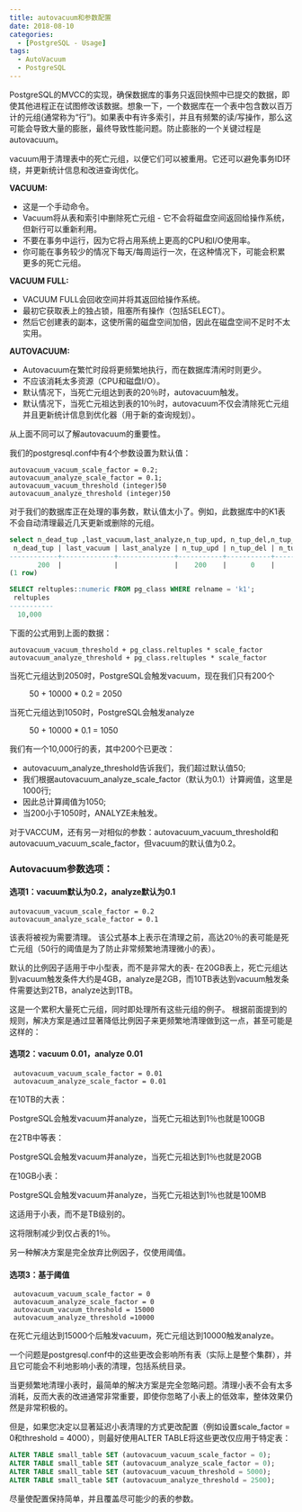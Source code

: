 ```yaml
---
title: autovacuum和参数配置
date: 2018-08-10 
categories: 
  - [PostgreSQL - Usage]
tags: 
  - AutoVacuum
  - PostgreSQL
---
```




PostgreSQL的MVCC的实现，确保数据库的事务只返回快照中已提交的数据，即使其他进程正在试图修改该数据。想象一下，一个数据库在一个表中包含数以百万计的元组(通常称为“行”)。如果表中有许多索引，并且有频繁的读/写操作，那么这可能会导致大量的膨胀，最终导致性能问题。防止膨胀的一个关键过程是autovacuum。  

vacuum用于清理表中的死亡元组，以便它们可以被重用。它还可以避免事务ID环绕，并更新统计信息和改进查询优化。 

**VACUUM:**

- 这是一个手动命令。
- Vacuum将从表和索引中删除死亡元组 - 它不会将磁盘空间返回给操作系统，但新行可以重新利用。
- 不要在事务中运行，因为它将占用系统上更高的CPU和I/O使用率。
- 你可能在事务较少的情况下每天/每周运行一次，在这种情况下，可能会积累更多的死亡元组。

**VACUUM FULL:**

- VACUUM FULL会回收空间并将其返回给操作系统。
- 最初它获取表上的独占锁，阻塞所有操作（包括SELECT）。
- 然后它创建表的副本，这使所需的磁盘空间加倍，因此在磁盘空间不足时不太实用。

**AUTOVACUUM:**

- Autovacuum在繁忙时段将更频繁地执行，而在数据库清闲时则更少。
- 不应该消耗太多资源（CPU和磁盘I/O）。
- 默认情况下，当死亡元组达到表的20％时，autovacuum触发。
- 默认情况下，当死亡元祖达到表的10％时，autovacuum不仅会清除死亡元组并且更新统计信息到优化器（用于新的查询规划）。

从上面不同可以了解autovacuum的重要性。

我们的postgresql.conf中有4个参数设置为默认值：

```shell
autovacuum_vacuum_scale_factor = 0.2;
autovacuum_analyze_scale_factor = 0.1;
autovacuum_vacuum_threshold (integer)50
autovacuum_analyze_threshold (integer)50
```

对于我们的数据库正在处理的事务数，默认值太小了。例如，此数据库中的K1表不会自动清理最近几天更新或删除的元组。 

```sql
select n_dead_tup ,last_vacuum,last_analyze,n_tup_upd, n_tup_del,n_tup_hot_upd,relname ,seq_scan,idx_scan  from pg_stat_all_tables where relname='k1';
 n_dead_tup | last_vacuum | last_analyze | n_tup_upd | n_tup_del | n_tup_hot_upd | relname | seq_scan | idx_scan
------------+-------------+--------------+-----------+-----------+---------------+---------+----------+----------
       200  |             |              |    200    |      0    |             0 | k1      |       17 |        
(1 row) 
```

```sql
SELECT reltuples::numeric FROM pg_class WHERE relname = 'k1';
 reltuples
-----------
  10,000
```

下面的公式用到上面的数据：

```shell
autovacuum_vacuum_threshold + pg_class.reltuples * scale_factor
autovacuum_analyze_threshold + pg_class.reltuples * scale_factor
```

当死亡元组达到2050时，PostgreSQL会触发vacuum，现在我们只有200个

         50 + 10000 * 0.2 = 2050

当死亡元组达到1050时，PostgreSQL会触发analyze

         50 + 10000 * 0.1 = 1050

我们有一个10,000行的表，其中200个已更改：

- autovacuum_analyze_threshold告诉我们，我们超过默认值50;
- 我们根据autovacuum_analyze_scale_factor（默认为0.1）计算阙值，这里是1000行;
- 因此总计算阈值为1050;
- 当200小于1050时，ANALYZE未触发。

对于VACCUM，还有另一对相似的参数：autovacuum_vacuum_threshold和autovacuum_vacuum_scale_factor，但vacuum的默认值为0.2。

### Autovacuum参数选项：

#### 选项1：vacuum默认为0.2，analyze默认为0.1

```
autovacuum_vacuum_scale_factor = 0.2
autovacuum_analyze_scale_factor = 0.1
```

该表将被视为需要清理。 该公式基本上表示在清理之前，高达20％的表可能是死亡元组（50行的阈值是为了防止非常频繁地清理微小的表）。

默认的比例因子适用于中小型表，而不是非常大的表- 在20GB表上，死亡元组达到vacuum触发条件大约是4GB，analyze是2GB，而10TB表达到vacuum触发条件需要达到2TB，analyze达到1TB。

这是一个累积大量死亡元组，同时即处理所有这些元组的例子。 根据前面提到的规则，解决方案是通过显著降低比例因子来更频繁地清理做到这一点，甚至可能是这样的：

#### 选项2：vacuum 0.01，analyze 0.01

```shell
 autovacuum_vacuum_scale_factor = 0.01
 autovacuum_analyze_scale_factor = 0.01
```

在10TB的大表：

PostgreSQL会触发vacuum并analyze，当死亡元祖达到1％也就是100GB

在2TB中等表：

PostgreSQL会触发vacuum并analyze，当死亡元祖达到1％也就是20GB

在10GB小表：

PostgreSQL会触发vacuum并analyze，当死亡元祖达到1％也就是100MB

这适用于小表，而不是TB级别的。

这将限制减少到仅占表的1％。 

另一种解决方案是完全放弃比例因子，仅使用阈值。

#### 选项3：基于阈值

```shell
 autovacuum_vacuum_scale_factor = 0
 autovacuum_analyze_scale_factor = 0
 autovacuum_vacuum_threshold = 15000
 autovacuum_analyze_threshold =10000 
```

在死亡元组达到15000个后触发vacuum，死亡元组达到10000触发analyze。

一个问题是postgresql.conf中的这些更改会影响所有表（实际上是整个集群），并且它可能会不利地影响小表的清理，包括系统目录。

当更频繁地清理小表时，最简单的解决方案是完全忽略问题。清理小表不会有太多消耗，反而大表的改进通常非常重要，即使你忽略了小表上的低效率，整体效果仍然是非常积极的。

但是，如果您决定以显著延迟小表清理的方式更改配置（例如设置scale_factor = 0和threshold = 4000），则最好使用ALTER TABLE将这些更改仅应用于特定表：

```sql
ALTER TABLE small_table SET (autovacuum_vacuum_scale_factor = 0);
ALTER TABLE small_table SET (autovacuum_analyze_scale_factor = 0);
ALTER TABLE small_table SET (autovacuum_vacuum_threshold = 5000);
ALTER TABLE small_table SET (autovacuum_analyze_threshold = 2500);
```

尽量使配置保持简单，并且覆盖尽可能少的表的参数。